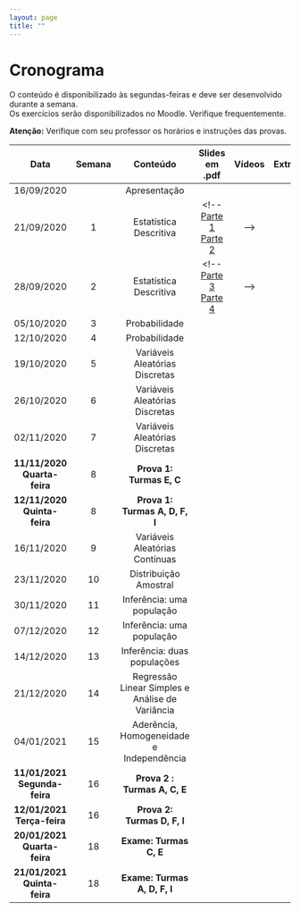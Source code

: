```yaml
---
layout: page
title: ""
---
```


# Cronograma

O conteúdo é disponibilizado às segundas-feiras e deve ser desenvolvido durante a semana. <br />
Os exercícios serão disponibilizados no Moodle. Verifique frequentemente.

**Atenção:** Verifique com seu professor os horários e instruções das provas.

| Data          | Semana          | Conteúdo | Slides em .pdf   | Vídeos  | Extras | 
|:-------------:|:-------------:| :-------:| :-------:|:----------:|:-------:|
| 16/09/2020    |  |     Apresentação    |  |     |        |        |
| 21/09/2020    |   1       | Estatística Descritiva    | <!-- [Parte 1](http://me414-unicamp.github.io/aulas/slides/parte01/parte01.pdf) [Parte 2](http://me414-unicamp.github.io/aulas/slides/parte02/parte02.pdf)|--> | |
| 28/09/2020    |   2      | Estatística Descritiva    | <!--[Parte 3](http://me414-unicamp.github.io/aulas/slides/parte03/parte03.pdf) [Parte 4](http://me414-unicamp.github.io/aulas/slides/parte04/parte04.pdf)| --> | |
| 05/10/2020    |   3       | Probabilidade    | <!-- [Parte 5](http://me414-unicamp.github.io/aulas/slides/parte05/parte05.pdf) [Parte 6](http://me414-unicamp.github.io/aulas/slides/parte06/parte06.pdf) -->   |   <!-- [Vídeo 5](https://drive.google.com/drive/folders/1RnD9YZq1hioXV_Fzl2OqoUpm4tjkpFFo?usp=sharing) Vídeo 6 --> |
| 12/10/2020    |   4     | Probabilidade      | <!-- [Parte 7](http://me414-unicamp.github.io/aulas/slides/parte07/parte07.pdf) [Parte 8](http://me414-unicamp.github.io/aulas/slides/parte08/parte08.pdf) -->  | |
| 19/10/2020   |   5       | Variáveis Aleatórias Discretas   | <!-- [Parte 9](http://me414-unicamp.github.io/aulas/slides/parte09/parte09.pdf) -->  |  |
| 26/10/2020   |   6      |Variáveis Aleatórias Discretas     | <!-- [Parte 10](http://me414-unicamp.github.io/aulas/slides/parte10/parte10.pdf) -->  |  |
| 02/11/2020    |   7       |Variáveis Aleatórias Discretas   | <!-- [Parte 11](http://me414-unicamp.github.io/aulas/slides/parte11/parte11.pdf) --> |  |
| **11/11/2020 Quarta-feira**   |   8           |  **Prova 1: Turmas E, C** |       |  |
| **12/11/2020 Quinta-feira**   |   8           |  **Prova 1: Turmas A, D, F, I** |       |  |
| 16/11/2020    |   9       | Variáveis Aleatórias Contínuas    | <!-- [Parte 12](http://me414-unicamp.github.io/aulas/slides/parte12/parte12.pdf) [Parte 13](http://me414-unicamp.github.io/aulas/slides/parte13/parte13.pdf) -->   |      | | 
| 23/11/2020    |  10       | Distribuição Amostral     |  <!-- [Parte 14](http://me414-unicamp.github.io/aulas/slides/parte14/parte14.pdf) -->    | <!--[Vídeos 14](https://drive.google.com/drive/folders/1r5CXL-KnQ0aIkfprFl1IsJtqs-8zh7EC?usp=sharing) --> |
| 30/11/2020   |  11   | Inferência: uma população     | <!-- [Parte 15](http://me414-unicamp.github.io/aulas/slides/parte15/parte15.pdf) [Parte 16](http://me414-unicamp.github.io/aulas/slides/parte16/parte16.pdf) -->      | <!-- [Vídeo 15](https://drive.google.com/drive/folders/1ScJQjeT8n0SQGT1Spq8czCQfzv5J8VQx?usp=sharing) Vídeo 16 --> |
| 07/12/2020    |  12    | Inferência: uma população    |  <!-- [Parte 17](http://me414-unicamp.github.io/aulas/slides/parte17/parte17.pdf) [Parte 18](http://me414-unicamp.github.io/aulas/slides/parte18/parte18.pdf) --> | | 
| 14/12/2020    |  13   | Inferência: duas populações     | <!-- [Parte 19](http://me414-unicamp.github.io/aulas/slides/parte19/parte19.pdf) [Parte 20](http://me414-unicamp.github.io/aulas/slides/parte20/parte20.pdf) -->  |  | 
| 21/12/2020   | 14 | Regressão Linear Simples e Análise de Variância | <!-- [Parte 23](http://me414-unicamp.github.io/aulas/slides/parte23/parte23.pdf) [Parte 24](http://me414-unicamp.github.io/aulas/slides/parte24/parte24.pdf)  -->     |    | 
| 04/01/2021    |  15 | Aderência, Homogeneidade e Independência  | <!-- [Parte 21](http://me414-unicamp.github.io/aulas/slides/parte21/parte21.pdf) [Parte 22](http://me414-unicamp.github.io/aulas/slides/parte22/parte22.pdf) -->          |    | 
| **11/01/2021 Segunda-feira**   | 16 | **Prova 2 : Turmas A, C, E**   |    |  |
| **12/01/2021 Terça-feira**   | 16 | **Prova 2: Turmas D, F, I**   |    |  |
| **20/01/2021 Quarta-feira** | 18 | **Exame: Turmas C, E**| | |
| **21/01/2021 Quinta-feira** |  18 | **Exame: Turmas A, D, F, I**| | |
